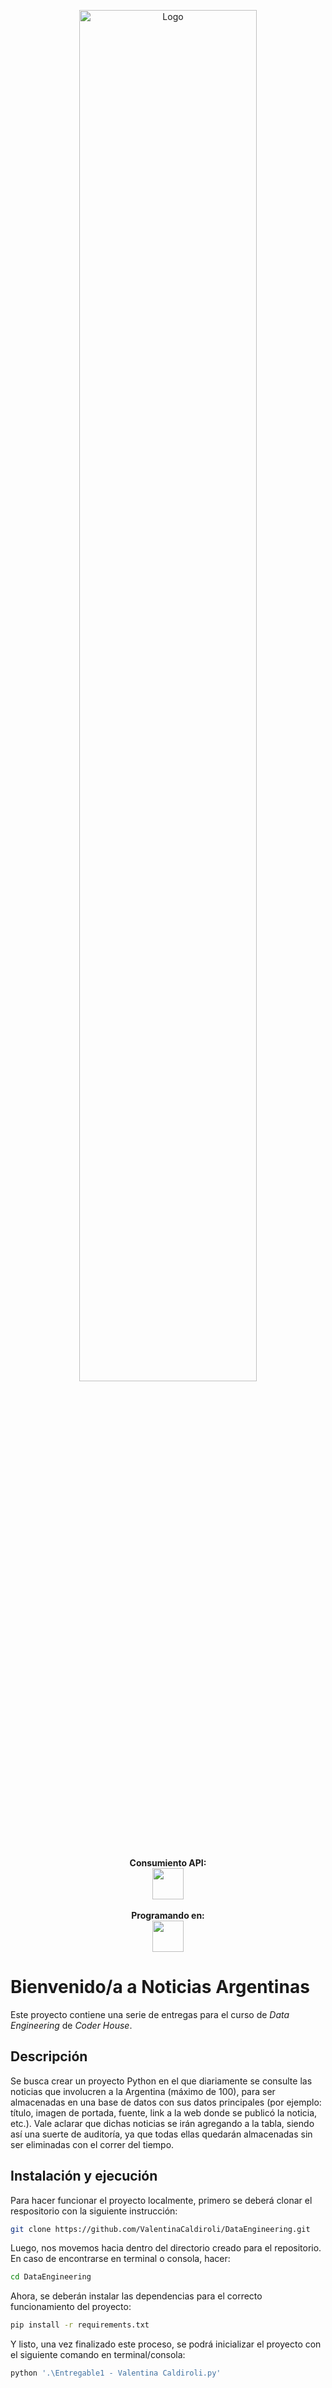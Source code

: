 <p  align="center">
<img  src="https://i.ibb.co/tKTdyyk/Logo.png"  alt="Logo" width="75%"/>
</p>
<p  align=center>
<br>
<b>Consumiento API:</b><br>
<img  src="https://precog.com/wp-content/uploads/2021/01/News-API-Logo.svg"  height="50px">
<br><br>
<b>Programando en:</b><br>
<img  src="https://cdn.worldvectorlogo.com/logos/python-3.svg"  height="50px">
</p>


# Bienvenido/a a Noticias Argentinas

Este proyecto contiene una serie de entregas para el curso de *Data Engineering* de *Coder House*.



## Descripción

Se busca crear un proyecto Python en el que diariamente se consulte las noticias que involucren a la Argentina (máximo de 100), para ser almacenadas en una base de datos con sus datos principales (por ejemplo: título, imagen de portada, fuente, link a la web donde se publicó la noticia, etc.). Vale aclarar que dichas noticias se irán agregando a la tabla, siendo así una suerte de auditoría, ya que todas ellas quedarán almacenadas sin ser eliminadas con el correr del tiempo.


## Instalación y ejecución

Para hacer funcionar el proyecto localmente, primero se deberá clonar el respositorio con la siguiente instrucción:

```sh
git clone https://github.com/ValentinaCaldiroli/DataEngineering.git
```

Luego, nos movemos hacia dentro del directorio creado para el repositorio. En caso de encontrarse en terminal o consola, hacer: 

```sh
cd DataEngineering
```

Ahora, se deberán instalar las dependencias para el correcto funcionamiento del proyecto:

```sh
pip install -r requirements.txt
```

Y listo, una vez finalizado este proceso, se podrá inicializar el proyecto con el siguiente comando en terminal/consola:

```sh
python '.\Entregable1 - Valentina Caldiroli.py'
```
